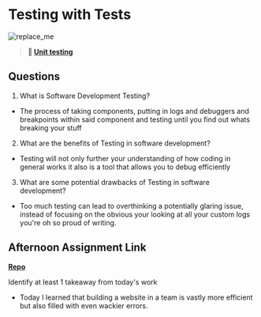 # Testing with Tests

![replace_me](https://codeworks.blob.core.windows.net/public/assets/img/illustrations/placeholder.svg)

> **📖 [Unit testing](https://codeworksacademy.com/fs-student-guide/resources/wk8-9/03-Unit-Testing)**

## Questions

1. What is Software Development Testing?
- The process of taking components, putting in logs and debuggers and breakpoints within said component and testing until you find out whats breaking your stuff
2. What are the benefits of Testing in software development?
- Testing will not only further your understanding of how coding in general works it also is a tool that allows you to debug efficiently 
3. What are some potential drawbacks of Testing in software development?
- Too much testing can lead to overthinking a potentially glaring issue, instead of focusing on the obvious your looking at all your custom logs you're oh so proud of writing.
## Afternoon Assignment Link

**[Repo](https://github.com/Enderdr4gon74/Ping-Pong-TT)**

Identify at least 1 takeaway from today's work
- Today I learned that building a website in a team is vastly more efficient but also filled with even wackier errors. 